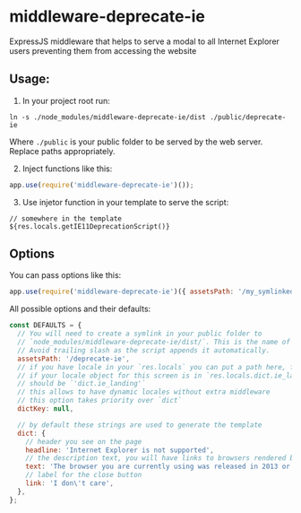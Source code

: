 middleware-deprecate-ie
=======================

ExpressJS middleware that helps to serve a modal to all Internet Explorer users preventing them from accessing the website

## Usage:

1. In your project root run:
```
ln -s ./node_modules/middleware-deprecate-ie/dist ./public/deprecate-ie
```

Where `./public` is your public folder to be served by the web server. Replace paths appropriately.


2. Inject functions like this:

```javascript
app.use(require('middleware-deprecate-ie')());
```

3. Use injetor function in your template to serve the script:
```
// somewhere in the template
${res.locals.getIE11DeprecationScript()}
```

## Options

You can pass options like this:
```javascript
app.use(require('middleware-deprecate-ie')({ assetsPath: '/my_symlinked_folder' }));
```

All possible options and their defaults:

```javascript
const DEFAULTS = {
  // You will need to create a symlink in your public folder to
  // `node_modules/middleware-deprecate-ie/dist/`. This is the name of that link.
  // Avoid trailing slash as the script appends it automatically.
  assetsPath: '/deprecate-ie',
  // if you have locale in your `res.locals` you can put a path here, for example
  // if your locale object for this screen is in `res.locals.dict.ie_landing` then the value
  // should be `'dict.ie_landing'`
  // this allows to have dynamic locales without extra middleware
  // this option takes priority over `dict`
  dictKey: null,

  // by default these strings are used to generate the template
  dict: {
    // header you see on the page
    headline: 'Internet Explorer is not supported',
    // the description text, you will have links to browsers rendered below
    text: 'The browser you are currently using was released in 2013 or earlier. We can no longer support this browser and the website will look broken or not function. It is recommended to upgrade to any modern browser. You will find examples below.',
    // label for the close button
    link: 'I don\'t care',
  },
};
```
